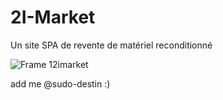 # 2I-Market
Un site SPA de revente de matériel reconditionné

![Frame 12imarket](https://user-images.githubusercontent.com/74599407/193288566-71f6b7a3-f954-47cb-b783-333a72c9ce4f.png)


add me @sudo-destin :)
